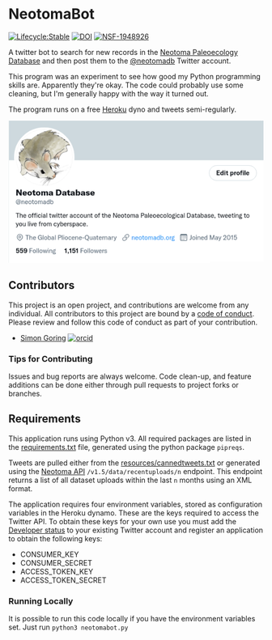 # NeotomaBot

[![Lifecycle:Stable](https://img.shields.io/badge/Lifecycle-Stable-97ca00)](https://neotomadb.org)
[![DOI](https://zenodo.org/badge/417625973.svg)](https://zenodo.org/badge/latestdoi/417625973)
[![NSF-1948926](https://img.shields.io/badge/NSF-1948926-blue.svg)](https://nsf.gov/awardsearch/showAward?AWD_ID=1948926)

A twitter bot to search for new records in the [Neotoma Paleoecology Database](http://neotomadb.org) and then post them to the [@neotomadb](http://twitter.com/neotomadb) Twitter account.

This program was an experiment to see how good my Python programming skills are.  Apparently they're okay.  The code could probably use some cleaning, but I'm generally happy with the way it turned out.

The program runs on a free [Heroku](https://heroku.com) dyno and tweets semi-regularly.

![Neotoma Twitter Banner](resources/neotomatwitter.png)
## Contributors

This project is an open project, and contributions are welcome from any individual.  All contributors to this project are bound by a [code of conduct](CODE_OF_CONDUCT.md).  Please review and follow this code of conduct as part of your contribution.

* [Simon Goring](http://goring.org) [![orcid](https://img.shields.io/badge/orcid-0000--0002--2700--4605-brightgreen.svg)](https://orcid.org/0000-0002-2700-4605)

### Tips for Contributing

Issues and bug reports are always welcome.  Code clean-up, and feature additions can be done either through pull requests to project forks or branches.

## Requirements

This application runs using Python v3.  All required packages are listed in the [requirements.txt](requirements.txt) file, generated using the python package `pipreqs`.

Tweets are pulled either from the [resources/cannedtweets.txt](resources/cannedtweets.txt) or generated using the [Neotoma API](https://api.neotomadb.org) `/v1.5/data/recentuploads/n` endpoint.  This endpoint returns a list of all dataset uploads within the last `n` months using an XML format.

The application requires four environment variables, stored as configuration variables in the Heroku dynamo.  These are the keys required to access the Twitter API.  To obtain these keys for your own use you must add the [Developer status](https://developer.twitter.com) to your existing Twitter account and register an application to obtain the following keys:

* CONSUMER_KEY
* CONSUMER_SECRET
* ACCESS_TOKEN_KEY
* ACCESS_TOKEN_SECRET

### Running Locally

It is possible to run this code locally if you have the environment variables set.  Just run `python3 neotomabot.py`